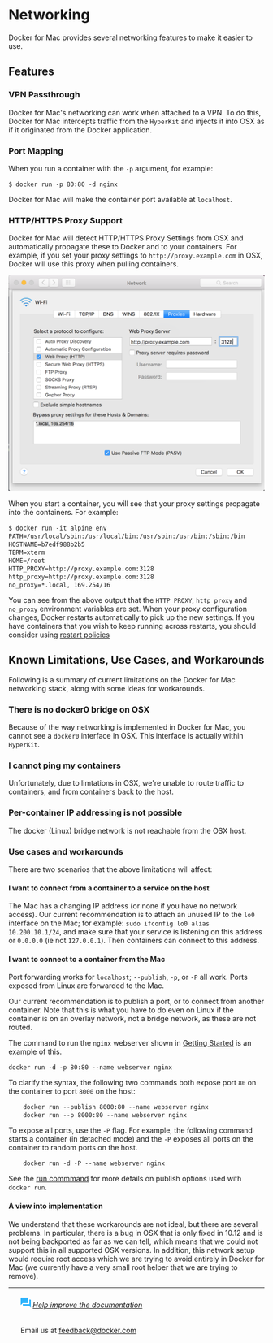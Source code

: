 <!--[metadata]>
+++
aliases = [
  "/mackit/networking/"
]
title = "Networking "
description = "Networking"
keywords = ["mac, networking"]
[menu.main]
identifier='mac-networking'
parent="pinata_mac_menu"
weight = 4
+++
<![end-metadata]-->

# Networking

Docker for Mac provides several networking features to make it easier to use.

## Features

### VPN Passthrough

Docker for Mac's networking can work when attached to a VPN.
To do this, Docker for Mac intercepts traffic from the `HyperKit` and injects it into OSX as if it originated from the Docker application.

### Port Mapping

When you run a container with the `-p` argument, for example:
```
$ docker run -p 80:80 -d nginx
```
Docker for Mac will make the container port available at `localhost`.

### HTTP/HTTPS Proxy Support

Docker for Mac will detect HTTP/HTTPS Proxy Settings from OSX and automatically propagate these to Docker and to your containers.
For example, if you set your proxy settings to `http://proxy.example.com` in OSX, Docker will use this proxy when pulling containers.

![OSX Proxy Settings](images/proxy-settings.png)

When you start a container, you will see that your proxy settings propagate into the containers. For example:

```
$ docker run -it alpine env
PATH=/usr/local/sbin:/usr/local/bin:/usr/sbin:/usr/bin:/sbin:/bin
HOSTNAME=b7edf988b2b5
TERM=xterm
HOME=/root
HTTP_PROXY=http://proxy.example.com:3128
http_proxy=http://proxy.example.com:3128
no_proxy=*.local, 169.254/16
```

You can see from the above output that the `HTTP_PROXY`, `http_proxy` and `no_proxy` environment variables are set.
When your proxy configuration changes, Docker restarts automatically to pick up the new settings.
If you have containers that you wish to keep running across restarts, you should consider using [restart policies](https://docs.docker.com/engine/reference/run/#restart-policies-restart)

## Known Limitations, Use Cases, and Workarounds

Following is a summary of current limitations on the Docker for Mac networking stack, along with some ideas for workarounds.

### There is no docker0 bridge on OSX

Because of the way networking is implemented in Docker for Mac, you cannot see a `docker0` interface in OSX.
This interface is actually within `HyperKit`.

### I cannot ping my containers

Unfortunately, due to limtations in OSX, we're unable to route traffic to containers, and from containers back to the host.

### Per-container IP addressing is not possible

The docker (Linux) bridge network is not reachable from the OSX host.

### Use cases and workarounds

There are two scenarios that the above limitations will affect:

#### I want to connect from a container to a service on the host

The Mac has a changing IP address (or none if you have no network access). Our current recommendation is to attach an unused IP to the `lo0` interface on the Mac; for example: `sudo ifconfig lo0 alias 10.200.10.1/24`, and make sure that your service is listening on this address or `0.0.0.0` (ie not `127.0.0.1`). Then containers can connect to this address.

#### I want to connect to a container from the Mac

Port forwarding works for `localhost`; `--publish`, `-p`, or `-P` all work. Ports exposed from Linux are forwarded to the Mac.

Our current recommendation is to publish a port, or to connect from another container. Note that this is what you have to do even on Linux if the container is on an overlay network, not a bridge network, as these are not routed.

The command to run the `nginx` webserver shown in [Getting Started](index.md#explore) is an example of this.

```shell
docker run -d -p 80:80 --name webserver nginx
```

To clarify the syntax, the following two commands both expose port `80` on the container to port `8000` on the host:

		docker run --publish 8000:80 --name webserver nginx
		docker run --p 8000:80 --name webserver nginx

To expose all ports, use the `-P` flag. For example, the following command starts a container (in detached mode) and the `-P` exposes all ports on the container to random ports on the host.

		docker run -d -P --name webserver nginx

See the [run commmand](/engine/reference/commandline/run.md) for more details on publish options used with `docker run`.

#### A view into implementation

We understand that these workarounds are not ideal, but there are several problems. In particular, there is a bug in OSX that is only fixed in 10.12 and is not being backported as far as we can tell, which means that we could not support this in all supported OSX versions. In addition, this network setup would require root access which we are trying to avoid entirely in Docker for Mac (we currently have a very small root helper that we are trying to remove).


<hr style="color:#99CC99" />
<ul class="media">
	<div class="media_content">
	<div data-mh="mh_docker_projects">
	<h6> <a href="mailto:feedback@docker.com?subject=Docker%20Feedback"><img src="../../images/chat.png" alt="chat icon"></a> <a href="mailto:feedback@docker.com?subject=Docker%20Feedback">Help improve the documentation</a></h3>
		<p>
    Email us at <a href="mailto:feedback@docker.com?subject=Docker%20Feedback">feedback@docker.com</a>
    </p>
	</div>
	</div>
